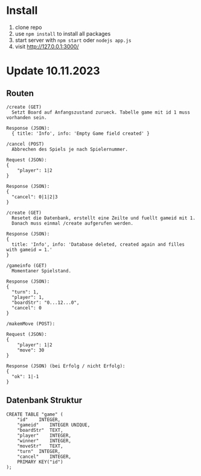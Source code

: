 # Install
1. clone repo
1. use `npm install` to install all packages
1. start server with `npm start` oder `nodejs app.js`
1. visit http://127.0.0.1:3000/


# Update 10.11.2023

## Routen
```
/create (GET)
  Setzt Board auf Anfangszustand zurueck. Tabelle game mit id 1 muss vorhanden sein.

Response (JSON):
  { title: 'Info', info: 'Empty Game field created' }
```

```
/cancel (POST)
  Abbrechen des Spiels je nach Spielernummer.

Request (JSON):
{
    "player": 1|2
}

Response (JSON):
{
  "cancel": 0|1|2|3
}
```

```
/create (GET)
  Resetet die Datenbank, erstellt eine Zeilte und fuellt gameid mit 1.
  Danach muss einmal /create aufgerufen werden.

Response (JSON):
{
  title: 'Info', info: 'Database deleted, created again and filles with gameid = 1.'
}
```

```
/gameinfo (GET)
  Momentaner Spielstand.

Response (JSON):
{
  "turn": 1,
  "player": 1,
  "boardStr": "0...12...0",
  "cancel": 0
}
```


```
/makemMove (POST):

Request (JSON):
{
    "player": 1|2
    "move": 30
}

Response (JSON) (bei Erfolg / nicht Erfolg):
{
  "ok": 1|-1
}
```


## Datenbank Struktur
```
CREATE TABLE "game" (
	"id"	INTEGER,
	"gameid"	INTEGER UNIQUE,
	"boardStr"	TEXT,
	"player"	INTEGER,
	"winner"	INTEGER,
	"moveStr"	TEXT,
	"turn"	INTEGER,
	"cancel"	INTEGER,
	PRIMARY KEY("id")
);
```


















